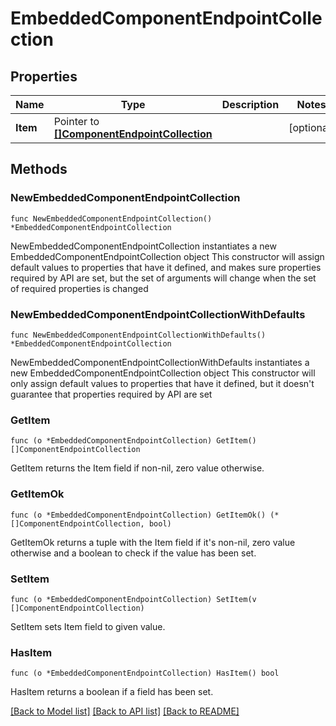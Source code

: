 # EmbeddedComponentEndpointCollection

## Properties

Name | Type | Description | Notes
------------ | ------------- | ------------- | -------------
**Item** | Pointer to [**[]ComponentEndpointCollection**](ComponentEndpointCollection.md) |  | [optional] 

## Methods

### NewEmbeddedComponentEndpointCollection

`func NewEmbeddedComponentEndpointCollection() *EmbeddedComponentEndpointCollection`

NewEmbeddedComponentEndpointCollection instantiates a new EmbeddedComponentEndpointCollection object
This constructor will assign default values to properties that have it defined,
and makes sure properties required by API are set, but the set of arguments
will change when the set of required properties is changed

### NewEmbeddedComponentEndpointCollectionWithDefaults

`func NewEmbeddedComponentEndpointCollectionWithDefaults() *EmbeddedComponentEndpointCollection`

NewEmbeddedComponentEndpointCollectionWithDefaults instantiates a new EmbeddedComponentEndpointCollection object
This constructor will only assign default values to properties that have it defined,
but it doesn't guarantee that properties required by API are set

### GetItem

`func (o *EmbeddedComponentEndpointCollection) GetItem() []ComponentEndpointCollection`

GetItem returns the Item field if non-nil, zero value otherwise.

### GetItemOk

`func (o *EmbeddedComponentEndpointCollection) GetItemOk() (*[]ComponentEndpointCollection, bool)`

GetItemOk returns a tuple with the Item field if it's non-nil, zero value otherwise
and a boolean to check if the value has been set.

### SetItem

`func (o *EmbeddedComponentEndpointCollection) SetItem(v []ComponentEndpointCollection)`

SetItem sets Item field to given value.

### HasItem

`func (o *EmbeddedComponentEndpointCollection) HasItem() bool`

HasItem returns a boolean if a field has been set.


[[Back to Model list]](../README.md#documentation-for-models) [[Back to API list]](../README.md#documentation-for-api-endpoints) [[Back to README]](../README.md)


